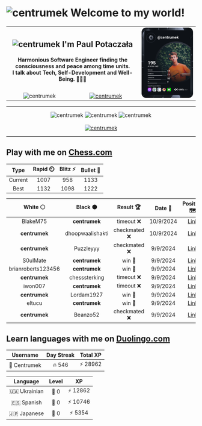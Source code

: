 <h1>
  <img
    src="https://emojis.slackmojis.com/emojis/images/1531849430/4246/blob-sunglasses.gif"
    width="30"
    alt="centrumek"
  />
  Welcome to my world!
</h1>

<table>
  <tbody>
    <tr>
      <td align="center" width="70%" colspan="2">
        <h2>
          <img
            src="https://raw.githubusercontent.com/MartinHeinz/MartinHeinz/master/wave.gif"
            width="30px"
            alt="centrumek"
          />
          I'm Paul Potaczała
        </h2>
        <h4>
          Harmonious Software Engineer finding the consciousness and peace among time units.
          <br/>
          I talk about Tech, Self-Development and Well-Being. 🌿🧘🚀
        </h4>
      </td>
      <td width="30%" rowspan="2">
        <a href="https://app.daily.dev/centrumek">
          <img
            src="./devcard.svg"
            alt="centrumek"
          />
        </a>
      </td>
    </tr>
    <tr align="center">
      <td>
        <img
          src="https://komarev.com/ghpvc/?username=centrumek&label=visitors&color=0e75b6&style=flat"
          alt="centrumek"
        >
      </td>
      <td>
        <a href="https://stackoverflow.com/users/14496012/centrumek">
          <img
            src="https://stackoverflow.com/users/flair/14496012.png?theme=dark"
            alt="centrumek"
          >
        </a>
      </td>
    </tr>
  </tbody>
</table>

---
<div align="center">
  <img 
    src="https://github-readme-stats.vercel.app/api?username=centrumek&show_icons=true&count_private=true&theme=dark&hide_border=true&hide=issues,contribs&bg_color=00000000"
    alt="centrumek"
  />
  <img
    src="https://github-readme-stats.vercel.app/api/top-langs/?username=centrumek&layout=compact&hide_border=true&theme=dark&bg_color=00000000&langs_count=6&exclude_repo=air-statistic-app"
    alt="centrumek"
  />
  <img 
    src="https://github-readme-streak-stats.herokuapp.com?user=centrumek&theme=dark&hide_border=true&background=FFFFFF00"
    alt="centrumek"
  />
  <br/>
  <br/>
  <a href="https://www.buymeacoffee.com/centrumek">
    <img
      src="https://cdn.buymeacoffee.com/buttons/v2/default-orange.png"
      height="50"
      width="210"
      alt="centrumek"
    />
  </a>
</div>

---

## Play with me on [Chess.com](https://www.chess.com/member/centrumek)

<div align="center">
<!--START_SECTION:chessStats-->
<!-- Automatically generated with https://github.com/Balastrong/chess-stats-action -->

| Type | Rapid ⏲️ | Blitz ⚡ | Bullet 🔫 |
|:---:|:---:|:---:|:---:|
| Current | 1007 | 958 | 1133 |
| Best | 1132 | 1098 | 1222 |

| White ⚪ | Black ⚫ | Result 🏆 | Date 📅 | Position 🗺️ | Type 🕕 |
|:---:|:---:|:---:|:---:|:---:|:---:|
| BlakeM75 | **centrumek** | timeout ❌ | 10/9/2024 | <a href="http://www.ee.unb.ca/cgi-bin/tervo/fen.pl?select=7r/k7/1Q3R2/p2pP3/1p6/2P5/PPBKN1r1/R7 b - -">Link</a> | Bullet |
| **centrumek** | dhoopwaalishakti | checkmated ❌ | 10/9/2024 | <a href="http://www.ee.unb.ca/cgi-bin/tervo/fen.pl?select=5r2/6k1/7p/6p1/2Bp4/1PbP4/P1P4P/2K1q3 w - -">Link</a> | Bullet |
| **centrumek** | Puzzleyyy | checkmated ❌ | 9/9/2024 | <a href="http://www.ee.unb.ca/cgi-bin/tervo/fen.pl?select=6k1/5pp1/3p3p/3P4/1rKp4/3P4/8/1q6 w - -">Link</a> | Bullet |
| S0ulMate | **centrumek** | win 🥇 | 9/9/2024 | <a href="http://www.ee.unb.ca/cgi-bin/tervo/fen.pl?select=8/3b1kb1/2p1p3/p2pP1p1/8/8/1q6/r2K4 w - -">Link</a> | Bullet |
| brianroberts123456 | **centrumek** | win 🥇 | 9/9/2024 | <a href="http://www.ee.unb.ca/cgi-bin/tervo/fen.pl?select=rnb1kbnr/pp3ppp/2p1pq2/8/P1p1P3/8/1PPP1PPP/RNB1K1NR w KQkq -">Link</a> | Bullet |
| **centrumek** | chesssterking | timeout ❌ | 9/9/2024 | <a href="http://www.ee.unb.ca/cgi-bin/tervo/fen.pl?select=8/1p6/1P6/8/1Kpk4/8/8/r7 w - -">Link</a> | Bullet |
| iwon007 | **centrumek** | timeout ❌ | 9/9/2024 | <a href="http://www.ee.unb.ca/cgi-bin/tervo/fen.pl?select=6k1/pp6/8/2p5/4P3/2PK1B2/P1P5/8 b - -">Link</a> | Bullet |
| **centrumek** | Lordam1927 | win 🥇 | 9/9/2024 | <a href="http://www.ee.unb.ca/cgi-bin/tervo/fen.pl?select=8/p7/k7/1P1Q4/PP6/6P1/7P/2K5 b - -">Link</a> | Bullet |
| eltucu | **centrumek** | win 🥇 | 9/9/2024 | <a href="http://www.ee.unb.ca/cgi-bin/tervo/fen.pl?select=8/pp1b4/2pPp3/7k/7P/2P1r1r1/PP6/2KR3R w - -">Link</a> | Bullet |
| **centrumek** | Beanzo52 | checkmated ❌ | 9/9/2024 | <a href="http://www.ee.unb.ca/cgi-bin/tervo/fen.pl?select=8/8/8/5k2/6p1/8/1r6/r4K2 w - -">Link</a> | Bullet |

<!--END_SECTION:chessStats-->
</div>

## Learn languages with me on [Duolingo.com](https://www.duolingo.com/profile/Centrumek)

<div align="center">
<!--START_SECTION:duolingoStats-->
<!-- Automatically generated with https://github.com/centrumek/duolingo-readme-stats-->

| Username | Day Streak | Total XP |
|:---:|:---:|:---:|
| 👤 Centrumek | 🔥 546 | ⚡ 28962 |

| Language | Level | XP |
|:---:|:---:|:---:|
| 🇺🇦 Ukrainian | 👑 0 | ⚡ 12862 |
| 🇪🇸 Spanish | 👑 0 | ⚡ 10746 |
| 🇯🇵 Japanese | 👑 0 | ⚡ 5354 |

<!--END_SECTION:duolingoStats-->
</div>
<!--
**centrumek/centrumek** is a ✨ _special_ ✨ repository because its `README.md` (this file) appears on your GitHub profile.

Here are some ideas to get you started:

- 🔭 I’m currently working on ...
- 🌱 I’m currently learning ...
- 👯 I’m looking to collaborate on ...
- 🤔 I’m looking for help with ...
- 💬 Ask me about ...
- 📫 How to reach me: ...
- 😄 Pronouns: ...
- ⚡ Fun fact: ...
-->
